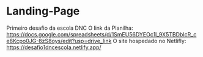 # Landing-Page
Primeiro desafio da escola DNC
O link da Planilha: https://docs.google.com/spreadsheets/d/1SmEU56DYEOc1I_9X5TBDbIcR_ce8Kcpo0JG-8zS8oys/edit?usp=drive_link
O site hospedado no Netlifly: https://desafio1dncescola.netlify.app/

